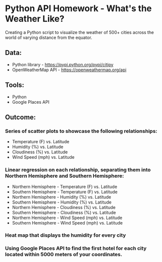 # Python API Homework - What's the Weather Like?

Creating a Python script to visualize the weather of 500+ cities across the world of varying distance from the equator. 

## Data:

* Python library - https://pypi.python.org/pypi/citipy
* OpenWeatherMap API - https://openweathermap.org/api

## Tools:

* Python
* Google Places API

## Outcome:

### Series of scatter plots to showcase the following relationships:

* Temperature (F) vs. Latitude
* Humidity (%) vs. Latitude
* Cloudiness (%) vs. Latitude
* Wind Speed (mph) vs. Latitude


### Linear regression on each relationship, separating them into Northern Hemisphere and Southern Hemisphere:

* Northern Hemisphere - Temperature (F) vs. Latitude
* Southern Hemisphere - Temperature (F) vs. Latitude
* Northern Hemisphere - Humidity (%) vs. Latitude
* Southern Hemisphere - Humidity (%) vs. Latitude
* Northern Hemisphere - Cloudiness (%) vs. Latitude
* Southern Hemisphere - Cloudiness (%) vs. Latitude
* Northern Hemisphere - Wind Speed (mph) vs. Latitude
* Southern Hemisphere - Wind Speed (mph) vs. Latitude

### Heat map that displays the humidity for every city

### Using Google Places API to find the first hotel for each city located within 5000 meters of your coordinates.

